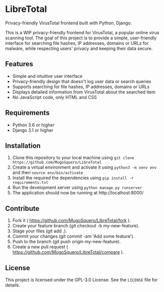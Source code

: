 # LibreTotal
Privacy-friendly VirusTotal frontend built with Python, Django.

This is a WIP privacy-friendly frontend for VirusTotal, a popular online virus scanning tool. The goal of this project is to provide a simple, user-friendly interface for searching file hashes, IP addresses, domains or URLs for malware, while respecting users' privacy and keeping their data secure.

## Features

- Simple and intuitive user interface
- Privacy-friendly design that doesn't log user data or search queries
- Supports searching for file hashes, IP addresses, domains or URLs
- Displays detailed information from VirusTotal about the searched item
- No JavaScript code, only HTML and CSS


## Requirements

- Python 3.6 or higher
- Django 3.1 or higher

## Installation

1. Clone this repository to your local machine using `git clone https://github.com/MugoSquero/LibreTotal`
2. Create a virtual environment and activate it using `python3 -m venv env` and then `source env/bin/activate`
3. Install the required the dependencies using `pip install -r requirements.txt`
4. Run the development server using `python manage.py runserver`
5. The application should now be running at http://localhost:8000/

## Contribute

1. Fork it ( https://github.com/MugoSquero/LibreTotal/fork ).
2. Create your feature branch (git checkout -b my-new-feature).
3. Stage your files (git add .).
4. Commit your changes (git commit -am 'Add some feature').
5. Push to the branch (git push origin my-new-feature).
6. Create a new pull request ( https://github.com/MugoSquero/LibreTotal/compare ).


## License

This project is licensed under the GPL-3.0 License. See the `LICENSE` file for details.
